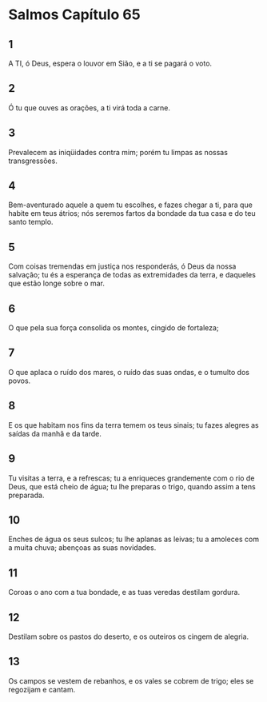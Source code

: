 # Salmos Capítulo 65

## 1
A TI, ó Deus, espera o louvor em Sião, e a ti se pagará o voto.

## 2
Ó tu que ouves as orações, a ti virá toda a carne.

## 3
Prevalecem as iniqüidades contra mim; porém tu limpas as nossas transgressões.

## 4
Bem-aventurado aquele a quem tu escolhes, e fazes chegar a ti, para que habite em teus átrios; nós seremos fartos da bondade da tua casa e do teu santo templo.

## 5
Com coisas tremendas em justiça nos responderás, ó Deus da nossa salvação; tu és a esperança de todas as extremidades da terra, e daqueles que estão longe sobre o mar.

## 6
O que pela sua força consolida os montes, cingido de fortaleza;

## 7
O que aplaca o ruído dos mares, o ruído das suas ondas, e o tumulto dos povos.

## 8
E os que habitam nos fins da terra temem os teus sinais; tu fazes alegres as saídas da manhã e da tarde.

## 9
Tu visitas a terra, e a refrescas; tu a enriqueces grandemente com o rio de Deus, que está cheio de água; tu lhe preparas o trigo, quando assim a tens preparada.

## 10
Enches de água os seus sulcos; tu lhe aplanas as leivas; tu a amoleces com a muita chuva; abençoas as suas novidades.

## 11
Coroas o ano com a tua bondade, e as tuas veredas destilam gordura.

## 12
Destilam sobre os pastos do deserto, e os outeiros os cingem de alegria.

## 13
Os campos se vestem de rebanhos, e os vales se cobrem de trigo; eles se regozijam e cantam.


